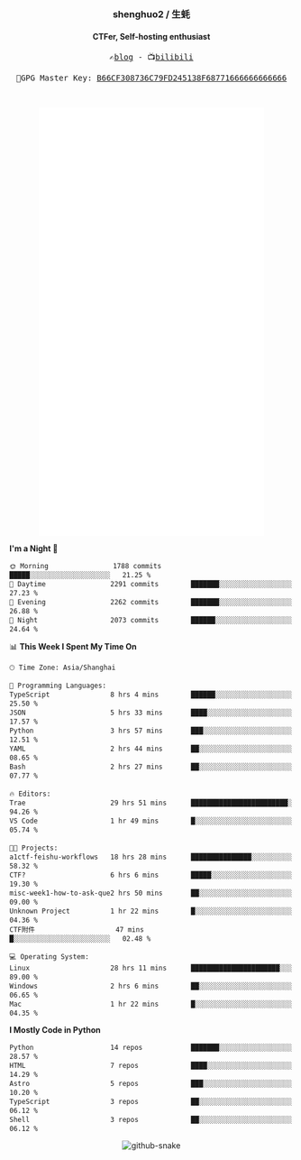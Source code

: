 <h3 align="center"> shenghuo2 / 生蚝 </h3>
<h4 align="center" >CTFer, Self-hosting enthusiast</h3>


<p align="center">
  <samp>
    ✍️<a href="https://blog.shenghuo2.top/">blog</a> -
    📺<a href="https://space.bilibili.com/85894935">bilibili</a>
  </samp>
</p>
<p align="center">
  <samp>
     🔐GPG Master Key: <a align="center" href="https://github.com/shenghuo2.gpg">B66CF308736C79FD245138F68771666666666666</a>
  </samp>
</p>
<br>
<p align="center">
  <a href="https://github.com/shenghuo2">
    <img width="400" align="top" src="https://github.com/shenghuo2/shenghuo2/blob/main/metrics.left.svg" />
  </a>
  <a href="https://github.com/shenghuo2">
    <img width="400" align="top" src="https://github.com/shenghuo2/shenghuo2/blob/main/metrics.right.svg" />
  </a>
</p>


<!--START_SECTION:waka-->
**I'm a Night 🦉** 

```text
🌞 Morning                1788 commits        █████░░░░░░░░░░░░░░░░░░░░   21.25 % 
🌆 Daytime                2291 commits        ███████░░░░░░░░░░░░░░░░░░   27.23 % 
🌃 Evening                2262 commits        ███████░░░░░░░░░░░░░░░░░░   26.88 % 
🌙 Night                  2073 commits        ██████░░░░░░░░░░░░░░░░░░░   24.64 % 
```


📊 **This Week I Spent My Time On** 

```text
🕑︎ Time Zone: Asia/Shanghai

💬 Programming Languages: 
TypeScript               8 hrs 4 mins        ██████░░░░░░░░░░░░░░░░░░░   25.50 % 
JSON                     5 hrs 33 mins       ████░░░░░░░░░░░░░░░░░░░░░   17.57 % 
Python                   3 hrs 57 mins       ███░░░░░░░░░░░░░░░░░░░░░░   12.51 % 
YAML                     2 hrs 44 mins       ██░░░░░░░░░░░░░░░░░░░░░░░   08.65 % 
Bash                     2 hrs 27 mins       ██░░░░░░░░░░░░░░░░░░░░░░░   07.77 % 

🔥 Editors: 
Trae                     29 hrs 51 mins      ████████████████████████░   94.26 % 
VS Code                  1 hr 49 mins        █░░░░░░░░░░░░░░░░░░░░░░░░   05.74 % 

🐱‍💻 Projects: 
a1ctf-feishu-workflows   18 hrs 28 mins      ███████████████░░░░░░░░░░   58.32 % 
CTF?                     6 hrs 6 mins        █████░░░░░░░░░░░░░░░░░░░░   19.30 % 
misc-week1-how-to-ask-que2 hrs 50 mins       ██░░░░░░░░░░░░░░░░░░░░░░░   09.00 % 
Unknown Project          1 hr 22 mins        █░░░░░░░░░░░░░░░░░░░░░░░░   04.36 % 
CTF附件                    47 mins             █░░░░░░░░░░░░░░░░░░░░░░░░   02.48 % 

💻 Operating System: 
Linux                    28 hrs 11 mins      ██████████████████████░░░   89.00 % 
Windows                  2 hrs 6 mins        ██░░░░░░░░░░░░░░░░░░░░░░░   06.65 % 
Mac                      1 hr 22 mins        █░░░░░░░░░░░░░░░░░░░░░░░░   04.35 % 
```

**I Mostly Code in Python** 

```text
Python                   14 repos            ███████░░░░░░░░░░░░░░░░░░   28.57 % 
HTML                     7 repos             ████░░░░░░░░░░░░░░░░░░░░░   14.29 % 
Astro                    5 repos             ███░░░░░░░░░░░░░░░░░░░░░░   10.20 % 
TypeScript               3 repos             ██░░░░░░░░░░░░░░░░░░░░░░░   06.12 % 
Shell                    3 repos             ██░░░░░░░░░░░░░░░░░░░░░░░   06.12 % 
```




<!--END_SECTION:waka-->


<div align="center">
  <picture>
    <source media="(prefers-color-scheme: dark)" srcset="https://gist.githubusercontent.com/shenghuo2/bfce20b14ab0484cef03bae6e60e0b3a/raw/github-snake-dark.svg" />
    <source media="(prefers-color-scheme: light)" srcset="https://gist.githubusercontent.com/shenghuo2/bfce20b14ab0484cef03bae6e60e0b3a/raw/github-snake.svg" />
    <img alt="github-snake" src="https://gist.githubusercontent.com/shenghuo2/bfce20b14ab0484cef03bae6e60e0b3a/raw/github-snake.svg" />
  </picture>
</div>

<!--
**shenghuo2/shenghuo2** is a ✨ _special_ ✨ repository because its `README.md` (this file) appears on your GitHub profile.

Here are some ideas to get you started:

- 🔭 I’m currently working on ...
- 🌱 I’m currently learning ...
- 👯 I’m looking to collaborate on ...
- 🤔 I’m looking for help with ...
- 💬 Ask me about ...
- 📫 How to reach me: ...
- 😄 Pronouns: ...
- ⚡ Fun fact: ...
-->
